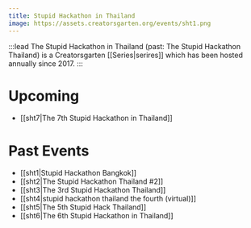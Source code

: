 ```yaml
---
title: Stupid Hackathon in Thailand
image: https://assets.creatorsgarten.org/events/sht1.png
---
```


:::lead
The Stupid Hackathon in Thailand (past: The Stupid Hackathon Thailand) is a Creatorsgarten [[Series|serires]] which has been hosted annually since 2017.
:::

# Upcoming
- [[sht7|The 7th Stupid Hackathon in Thailand]]

# Past Events
- [[sht1|Stupid Hackathon Bangkok]]
- [[sht2|The Stupid Hackathon Thailand #2]]
- [[sht3|The 3rd Stupid Hackathon Thailand]]
- [[sht4|stupid hackathon thailand the fourth (virtual)]]
- [[sht5|The 5th Stupid Hack Thailand]]
- [[sht6|The 6th Stupid Hackathon in Thailand]]